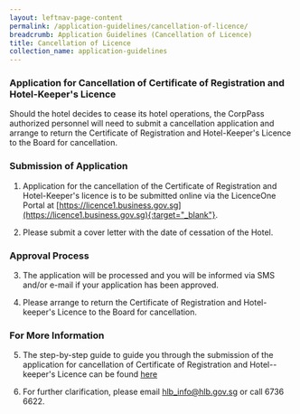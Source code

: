 ```yaml
---
layout: leftnav-page-content
permalink: /application-guidelines/cancellation-of-licence/
breadcrumb: Application Guidelines (Cancellation of Licence) 
title: Cancellation of Licence
collection_name: application-guidelines
---
```


### **Application for Cancellation of Certificate of Registration and Hotel-Keeper's Licence**

Should the hotel decides to cease its hotel operations, the CorpPass authorized personnel will need to submit a cancellation application and arrange to return the Certificate of Registration and Hotel-Keeper's Licence to the Board for cancellation.

### **Submission of Application**

1. Application for the cancellation of the Certificate of Registration and Hotel-Keeper's licence is to be submitted online via the LicenceOne Portal at [https://licence1.business.gov.sg](https://licence1.business.gov.sg){:target="_blank"}.

2. Please submit a cover letter with the date of cessation of the Hotel.

### **Approval Process**

3. The application will be processed and you will be informed via SMS and/or e-mail if your application has been approved.

4. Please arrange to return the Certificate of Registration and Hotel-keeper's Licence to the Board for cancellation.

### **For More Information**

5. The step-by-step guide to guide you through the submission of the application for cancellation of Certificate of Registration and Hotel--keeper's Licence can be found [here]({{site.baseurl}}/files/resources/guides/guide-cancellation-of-licence.pdf)

6. For further clarification, please email [hlb_info@hlb.gov.sg](mailto:hlb_info@hlb.gov.sg) or call 6736 6622.
